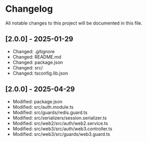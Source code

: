 # Changelog

All notable changes to this project will be documented in this file.


## [2.0.0] - 2025-01-29

- Changed: .gitignore
- Changed: README.md
- Changed: package.json
- Changed: src/
- Changed: tsconfig.lib.json

## [2.0.0] - 2025-04-29

- Modified: package.json
- Modified: src/auth.module.ts
- Modified: src/guards/redis.guard.ts
- Modified: src/serializers/session.serializer.ts
- Modified: src/web2/src/auth/web2.service.ts
- Modified: src/web3/src/auth/web3.controller.ts
- Modified: src/web3/src/guards/web3.guard.ts
